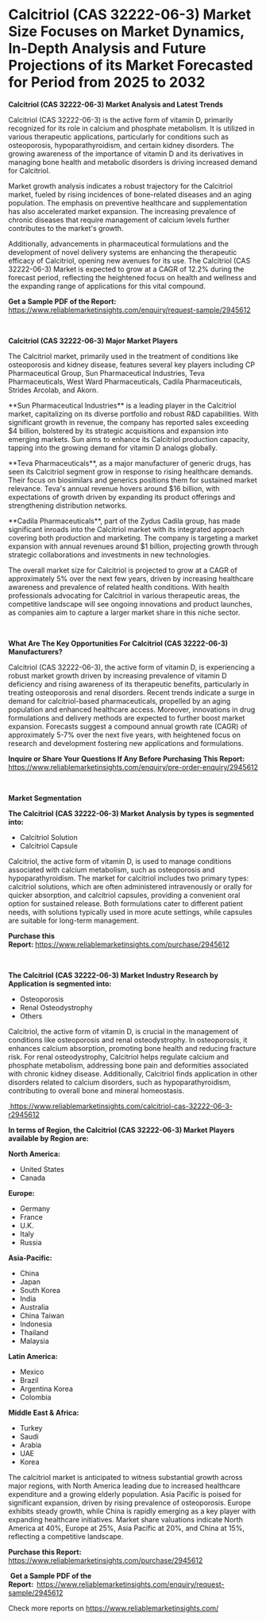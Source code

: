 <p><h1>Calcitriol (CAS 32222-06-3) Market Size Focuses on Market Dynamics, In-Depth Analysis and Future Projections of its Market Forecasted for Period from 2025 to 2032</h1></p><p><strong>Calcitriol (CAS 32222-06-3) Market Analysis and Latest Trends</strong></p>
<p><p>Calcitriol (CAS 32222-06-3) is the active form of vitamin D, primarily recognized for its role in calcium and phosphate metabolism. It is utilized in various therapeutic applications, particularly for conditions such as osteoporosis, hypoparathyroidism, and certain kidney disorders. The growing awareness of the importance of vitamin D and its derivatives in managing bone health and metabolic disorders is driving increased demand for Calcitriol.</p><p>Market growth analysis indicates a robust trajectory for the Calcitriol market, fueled by rising incidences of bone-related diseases and an aging population. The emphasis on preventive healthcare and supplementation has also accelerated market expansion. The increasing prevalence of chronic diseases that require management of calcium levels further contributes to the market's growth.</p><p>Additionally, advancements in pharmaceutical formulations and the development of novel delivery systems are enhancing the therapeutic efficacy of Calcitriol, opening new avenues for its use. The Calcitriol (CAS 32222-06-3) Market is expected to grow at a CAGR of 12.2% during the forecast period, reflecting the heightened focus on health and wellness and the expanding range of applications for this vital compound.</p></p>
<p><strong>Get a Sample PDF of the Report:&nbsp;</strong> <a href="https://www.reliablemarketinsights.com/enquiry/request-sample/2945612?utm_campaign=2179&utm_medium=2&utm_source=Github&utm_content=ia&utm_term=11032025&utm_id=calcitriol-cas-32222-06-3">https://www.reliablemarketinsights.com/enquiry/request-sample/2945612</a></p>
<p>&nbsp;</p>
<p><strong>Calcitriol (CAS 32222-06-3) Major Market Players</strong></p>
<p><p>The Calcitriol market, primarily used in the treatment of conditions like osteoporosis and kidney disease, features several key players including CP Pharmaceutical Group, Sun Pharmaceutical Industries, Teva Pharmaceuticals, West Ward Pharmaceuticals, Cadila Pharmaceuticals, Strides Arcolab, and Akorn.</p><p>**Sun Pharmaceutical Industries** is a leading player in the Calcitriol market, capitalizing on its diverse portfolio and robust R&D capabilities. With significant growth in revenue, the company has reported sales exceeding $4 billion, bolstered by its strategic acquisitions and expansion into emerging markets. Sun aims to enhance its Calcitriol production capacity, tapping into the growing demand for vitamin D analogs globally.</p><p>**Teva Pharmaceuticals**, as a major manufacturer of generic drugs, has seen its Calcitriol segment grow in response to rising healthcare demands. Their focus on biosimilars and generics positions them for sustained market relevance. Teva's annual revenue hovers around $16 billion, with expectations of growth driven by expanding its product offerings and strengthening distribution networks.</p><p>**Cadila Pharmaceuticals**, part of the Zydus Cadila group, has made significant inroads into the Calcitriol market with its integrated approach covering both production and marketing. The company is targeting a market expansion with annual revenues around $1 billion, projecting growth through strategic collaborations and investments in new technologies.</p><p>The overall market size for Calcitriol is projected to grow at a CAGR of approximately 5% over the next few years, driven by increasing healthcare awareness and prevalence of related health conditions. With health professionals advocating for Calcitriol in various therapeutic areas, the competitive landscape will see ongoing innovations and product launches, as companies aim to capture a larger market share in this niche sector.</p></p>
<p>&nbsp;</p>
<p><strong>What Are The Key Opportunities For Calcitriol (CAS 32222-06-3) Manufacturers?</strong></p>
<p><p>Calcitriol (CAS 32222-06-3), the active form of vitamin D, is experiencing a robust market growth driven by increasing prevalence of vitamin D deficiency and rising awareness of its therapeutic benefits, particularly in treating osteoporosis and renal disorders. Recent trends indicate a surge in demand for calcitriol-based pharmaceuticals, propelled by an aging population and enhanced healthcare access. Moreover, innovations in drug formulations and delivery methods are expected to further boost market expansion. Forecasts suggest a compound annual growth rate (CAGR) of approximately 5-7% over the next five years, with heightened focus on research and development fostering new applications and formulations.</p></p>
<p><strong>Inquire or Share Your Questions If Any Before Purchasing This Report:</strong> <a href="https://www.reliablemarketinsights.com/enquiry/pre-order-enquiry/2945612?utm_campaign=2179&utm_medium=2&utm_source=Github&utm_content=ia&utm_term=11032025&utm_id=calcitriol-cas-32222-06-3">https://www.reliablemarketinsights.com/enquiry/pre-order-enquiry/2945612</a></p>
<p>&nbsp;</p>
<p><strong>Market Segmentation</strong></p>
<p><strong>The Calcitriol (CAS 32222-06-3) Market Analysis by types is segmented into:</strong></p>
<p><ul><li>Calcitriol Solution</li><li>Calcitriol Capsule</li></ul></p>
<p><p>Calcitriol, the active form of vitamin D, is used to manage conditions associated with calcium metabolism, such as osteoporosis and hypoparathyroidism. The market for calcitriol includes two primary types: calcitriol solutions, which are often administered intravenously or orally for quicker absorption, and calcitriol capsules, providing a convenient oral option for sustained release. Both formulations cater to different patient needs, with solutions typically used in more acute settings, while capsules are suitable for long-term management.</p></p>
<p><strong>Purchase this Report:&nbsp;</strong><a href="https://www.reliablemarketinsights.com/purchase/2945612?utm_campaign=2179&utm_medium=2&utm_source=Github&utm_content=ia&utm_term=11032025&utm_id=calcitriol-cas-32222-06-3">https://www.reliablemarketinsights.com/purchase/2945612</a></p>
<p>&nbsp;</p>
<p><strong>The Calcitriol (CAS 32222-06-3) Market Industry Research by Application is segmented into:</strong></p>
<p><ul><li>Osteoporosis</li><li>Renal Osteodystrophy</li><li>Others</li></ul></p>
<p><p>Calcitriol, the active form of vitamin D, is crucial in the management of conditions like osteoporosis and renal osteodystrophy. In osteoporosis, it enhances calcium absorption, promoting bone health and reducing fracture risk. For renal osteodystrophy, Calcitriol helps regulate calcium and phosphate metabolism, addressing bone pain and deformities associated with chronic kidney disease. Additionally, Calcitriol finds application in other disorders related to calcium disorders, such as hypoparathyroidism, contributing to overall bone and mineral homeostasis.</p></p>
<p><a href="https://www.reliablemarketinsights.com/calcitriol-cas-32222-06-3-r2945612?utm_campaign=2179&utm_medium=2&utm_source=Github&utm_content=ia&utm_term=11032025&utm_id=calcitriol-cas-32222-06-3">&nbsp;https://www.reliablemarketinsights.com/calcitriol-cas-32222-06-3-r2945612</a></p>
<p><strong>In terms of Region, the Calcitriol (CAS 32222-06-3) Market Players available by Region are:</strong></p>
<p>
    <p> <strong> North America: </strong>
        <ul>
            <li>United States</li>
            <li>Canada</li>
        </ul>
        </p> 
    <p> <strong> Europe: </strong>
        <ul>
            <li>Germany</li>
            <li>France</li>
            <li>U.K.</li>
            <li>Italy</li>
            <li>Russia</li>
        </ul>
        </p> 
    <p> <strong> Asia-Pacific: </strong>
        <ul>
            <li>China</li>
            <li>Japan</li>
            <li>South Korea</li>
            <li>India</li>
            <li>Australia</li>
            <li>China Taiwan</li>
            <li>Indonesia</li>
            <li>Thailand</li>
            <li>Malaysia</li>
        </ul>
        </p> 
    <p> <strong> Latin America: </strong>
        <ul>
            <li>Mexico</li>
            <li>Brazil</li>
            <li>Argentina Korea</li>
            <li>Colombia</li>
        </ul>
        </p> 
    <p> <strong> Middle East & Africa: </strong>
        <ul>
            <li>Turkey</li>
            <li>Saudi</li>
            <li>Arabia</li>
            <li>UAE</li>
            <li>Korea</li>
        </ul>
    </p>
    </p>
<p><p>The calcitriol market is anticipated to witness substantial growth across major regions, with North America leading due to increased healthcare expenditure and a growing elderly population. Asia Pacific is poised for significant expansion, driven by rising prevalence of osteoporosis. Europe exhibits steady growth, while China is rapidly emerging as a key player with expanding healthcare initiatives. Market share valuations indicate North America at 40%, Europe at 25%, Asia Pacific at 20%, and China at 15%, reflecting a competitive landscape.</p></p>
<p><strong>Purchase this Report: </strong><a href="https://www.reliablemarketinsights.com/purchase/2945612?utm_campaign=2179&utm_medium=2&utm_source=Github&utm_content=ia&utm_term=11032025&utm_id=calcitriol-cas-32222-06-3">https://www.reliablemarketinsights.com/purchase/2945612</a></p>
<p>&nbsp;<strong>Get a Sample PDF of the Report:&nbsp;&nbsp;</strong><a href="https://www.reliablemarketinsights.com/enquiry/request-sample/2945612?utm_campaign=2179&utm_medium=2&utm_source=Github&utm_content=ia&utm_term=11032025&utm_id=calcitriol-cas-32222-06-3">https://www.reliablemarketinsights.com/enquiry/request-sample/2945612</a></p>
<p><strong></strong></p>
<p>Check more reports on <a href="https://www.reliablemarketinsights.com/?utm_campaign=2179&utm_medium=2&utm_source=Github&utm_content=ia&utm_term=11032025&utm_id=calcitriol-cas-32222-06-3">https://www.reliablemarketinsights.com/</a></p>